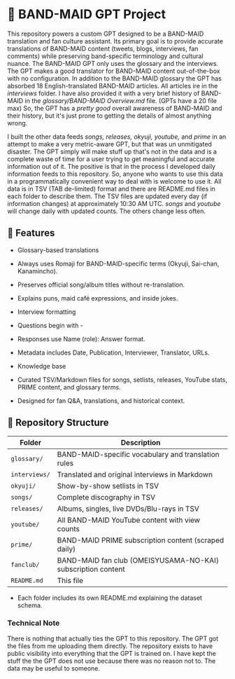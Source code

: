 ﻿# 🎸 BAND-MAID GPT Project

This repository powers a custom GPT designed to be a BAND-MAID translation and fan culture assistant.
Its primary goal is to provide accurate translations of BAND-MAID content (tweets, blogs, interviews, fan comments) while preserving band-specific terminology and cultural nuance. The BAND-MAID GPT only uses the glossary and the interviews. The GPT makes a good translator for BAND-MAID content out-of-the-box with no configuration. In addition to the BAND-MAID glossary the GPT has absorbed 18 English-translated BAND-MAID articles. All articles ire in the *interviews* folder. I have also provided it with a very brief history of BAND-MAID in the *glossary/BAND-MAID Overview.md* file. (GPTs have a 20 file max) So, the GPT has a *pretty good* overall awareness of BAND-MAID and their history, but it's just prone to getting the details of almost anything wrong.

I built the other data feeds *songs, releases, okyuji, youtube,* and *prime* in an attempt to make a very metric-aware GPT, but that was un unmitigated disaster. The GPT simply will make stuff up that's not in the data and is a complete waste of time for a user trying to get meaningful and accurate information out of it. The positive is that in the process I developed daily information feeds to this repository. So, anyone who wants to use this data in a programmatically convenient way to deal with is welcome to use it. All data is in TSV (TAB de-limited) format and there are README.md files in each folder to describe them.  The TSV files are updated every day (if information changes) at approximately 10:30 AM UTC. *songs* and *youtube* will change daily with updated counts. The others change less often.

## 📌 Features

- Glossary-based translations

- Always uses Romaji for BAND-MAID-specific terms (Okyuji, Sai-chan, Kanamincho).

- Preserves official song/album titles without re-translation.

- Explains puns, maid café expressions, and inside jokes.

- Interview formatting

- Questions begin with -

- Responses use Name (role): Answer format.

- Metadata includes Date, Publication, Interviewer, Translator, URLs.

- Knowledge base

- Curated TSV/Markdown files for songs, setlists, releases, YouTube stats, PRIME content, and glossary terms.

- Designed for fan Q&A, translations, and historical context.

## 📂 Repository Structure

| Folder        | Description                                                      |
|---------------|------------------------------------------------------------------|
| `glossary/`   | BAND-MAID-specific vocabulary and translation rules              |
| `interviews/` | Translated and original interviews in Markdown                   |
| `okyuji/`     | Show-by-show setlists in TSV                                     |
| `songs/`      | Complete discography in TSV                                      |
| `releases/`   | Albums, singles, live DVDs/Blu-rays in TSV                       |
| `youtube/`    | All BAND-MAID YouTube content with view counts                   |
| `prime/`      | BAND-MAID PRIME subscription content (scraped daily)             |
| `fanclub/`    | BAND-MAID fan club (OMEISYUSAMA-NO-KAI) subscription content     |
| `README.md`   | This file                                                        |

- Each folder includes its own README.md explaining the dataset schema.

### Technical Note

There is nothing that actually ties the GPT to this repository. The GPT got the files from me uploading them directly. The repository exists to have public visibility into everything that the GPT is trained on. I have kept the stuff the the GPT does not use because there was no reason not to. The data may be useful to someone.
